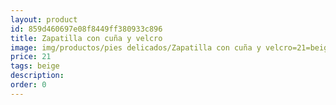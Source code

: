 ```yaml
---
layout: product
id: 859d460697e08f8449ff380933c896
title: Zapatilla con cuña y velcro
image: img/productos/pies delicados/Zapatilla con cuña y velcro=21=beige.webp
price: 21
tags: beige
description: 
order: 0
---
```

